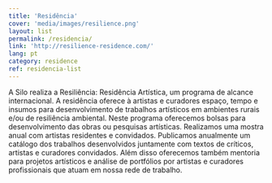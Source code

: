 ```yaml
---
title: 'Residência'
cover: 'media/images/resilience.png'
layout: list
permalink: /residencia/
link: 'http://resilience-residence.com/'
lang: pt
category: residence
ref: residencia-list
---
```


A Silo realiza a Resiliência: Residência Artística, um programa de alcance internacional. A residência oferece à artistas e curadores espaço, tempo e insumos para desenvolvimento de trabalhos artísticos em ambientes rurais e/ou de resiliência ambiental. Neste programa oferecemos bolsas para desenvolvimento das obras ou pesquisas artísticas. Realizamos uma mostra anual com artistas residentes e convidados. Publicamos anualmente um catálogo dos trabalhos desenvolvidos juntamente com textos de críticos, artistas e curadores convidados. Além disso oferecemos também mentoria para projetos artísticos e análise de portfólios por artistas e curadores profissionais que atuam em nossa rede de trabalho.

